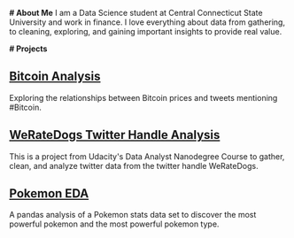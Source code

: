 **# About Me**
I am a Data Science student at Central Connecticut State University and work in finance. I love everything about data from gathering, to cleaning, exploring, and gaining important insights to provide real value. 

**# Projects**

## [Bitcoin Analysis](https://github.com/johngncook/Bitcoin-Analysis)

Exploring the relationships between Bitcoin prices and tweets mentioning #Bitcoin.

## [WeRateDogs Twitter Handle Analysis](https://github.com/johngncook/WeRateDogs-Analysis)

This is a project from Udacity's Data Analyst Nanodegree Course to gather, clean, and analyze twitter data from the twitter handle WeRateDogs.

## [Pokemon EDA](https://github.com/johngncook/pokemon-analysis)

A pandas analysis of a Pokemon stats data set to discover the most powerful pokemon and the most powerful pokemon type.


